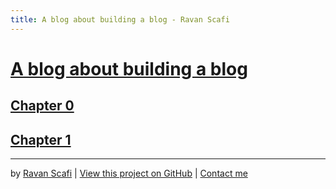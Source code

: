 ```yaml
---
title: A blog about building a blog - Ravan Scafi
---
```

# [A blog about building a blog][home]

## [Chapter 0][chapter000]
## [Chapter 1][chapter001]

---

by [Ravan Scafi][1] | [View this project on GitHub][2] | [Contact me][3]

[home]: .
[chapter000]: chapters/chapter000.html
[chapter001]: chapters/chapter-1-a-layout-carved-in-stone/
[1]: https://github.com/rscafi
[2]: https://github.com/rscafi/rscafi.github.io
[3]: mailto:hello@ravan.me
